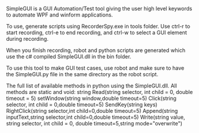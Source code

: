 SimpleGUI is a GUI Automation/Test tool giving the user high level keywords to automate WPF and winform applications.

To use, generate scripts using RecorderSpy.exe in tools folder. Use ctrl-r to start recording, ctrl-e to end recording, and ctrl-w to select a GUI element during recording.

When you finish recording, robot and python scripts are generated which use the c# compiled SimpleGUI.dll in the bin folder.

To use this tool to make GUI test cases, use robot and make sure to have the SimpleGUI.py file in the same directory as the robot script.

The full list of available methods in python using the SimpleGUI.dll. All methods are static and void:
	string Read(string selector, int child = 0, double timeout = 5)
	setWindow(string window,double timeout=5)
	Click(string selector, int child = 0,double timeout=5)
	SendKey(string keys)
	RightClick(string selector,int child=0,double timeout=5)
	Append(string inputText,string selector,int child=0,double timeout=5)
	Write(string value, string selector, int child = 0, double timeout=5,string mode="overwrite")
	
